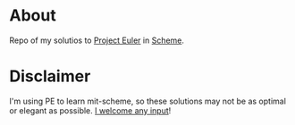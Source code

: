 # About
Repo of my solutios to [Project Euler](http://projecteuler.net/) in [Scheme](http://www.gnu.org/software/mit-scheme/).

# Disclaimer
I'm using PE to learn mit-scheme, so these solutions may not be as optimal or
elegant as possible. [I welcome any input](https://github.com/dustingram/euler-scheme/issues/new)!
